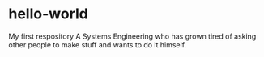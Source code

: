 # hello-world
My first respository
A Systems Engineering who has grown tired of asking other people to make stuff and wants to do it himself.
